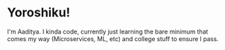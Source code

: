 # Yoroshiku!

I'm Aaditya. I kinda code, currently just learning the bare minimum that comes my way (Microservices, ML, etc) and college stuff to ensure I pass.


